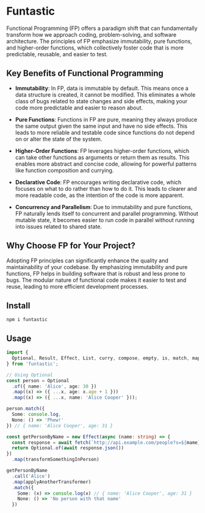 # Funtastic

Functional Programming (FP) offers a paradigm shift that can fundamentally transform how we approach coding, problem-solving, and software architecture. The principles of FP emphasize immutability, pure functions, and higher-order functions, which collectively foster code that is more predictable, reusable, and easier to test.

## Key Benefits of Functional Programming
- **Immutability**: In FP, data is immutable by default. This means once a data structure is created, it cannot be modified. This eliminates a whole class of bugs related to state changes and side effects, making your code more predictable and easier to reason about.

- **Pure Functions**: Functions in FP are pure, meaning they always produce the same output given the same input and have no side effects. This leads to more reliable and testable code since functions do not depend on or alter the state of the system.

- **Higher-Order Functions**: FP leverages higher-order functions, which can take other functions as arguments or return them as results. This enables more abstract and concise code, allowing for powerful patterns like function composition and currying.

- **Declarative Code**: FP encourages writing declarative code, which focuses on what to do rather than how to do it. This leads to clearer and more readable code, as the intention of the code is more apparent.

- **Concurrency and Parallelism**: Due to immutability and pure functions, FP naturally lends itself to concurrent and parallel programming. Without mutable state, it becomes easier to run code in parallel without running into issues related to shared state.

## Why Choose FP for Your Project?

Adopting FP principles can significantly enhance the quality and maintainability of your codebase. By emphasizing immutability and pure functions, FP helps in building software that is robust and less prone to bugs. The modular nature of functional code makes it easier to test and reuse, leading to more efficient development processes.

## Install
```
npm i funtastic
```

## Usage
```ts
import {
  Optional, Result, Effect, List, curry, compose, empty, is, match, map
} from 'funtastic';

// Using Optional
const person = Optional
  .of({ name: 'Alice', age: 30 })
  .map((x) => ({ ...x, age: x.age + 1 }))
  .map((x) => ({ ...x, name: 'Alice Cooper' }));

person.match({
  Some: console.log,
  None: () => 'Phew!'
}) // { name: 'Alice Cooper', age: 31 }

const getPersonByName = new Effect(async (name: string) => {
  const response = await fetch(`http://api.example.com/people?s=${mame}`)
  return Optional.of(await response.json())
})
  .map(transformSomethingInPerson)

getPersonByName
  .call('Alice')
  .map(applyAnotherTransformer)
  .match({
    Some: (x) => console.log(x) // { name: 'Alice Cooper', age: 31 }
    None: () => 'No person with that name'
  })
```
